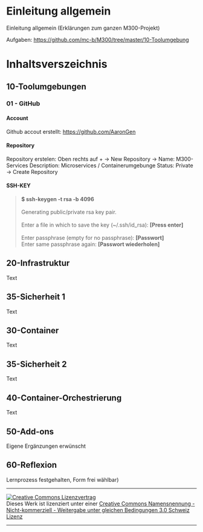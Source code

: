 # Einleitung allgemein
Einleitung allgemein (Erklärungen zum ganzen M300-Projekt)

Aufgaben: https://github.com/mc-b/M300/tree/master/10-Toolumgebung

# Inhaltsverszeichnis

## 10-Toolumgebungen 

### 01 - GitHub
#### Account

Github accout erstellt: https://github.com/AaronGen

#### Repository

Repository erstelen:
Oben rechts auf + -> New Repository -> Name: 
M300-Services
Description: Microservices / Containerumgebunge
Status: Private
-> Create Repository

#### SSH-KEY

> **$ ssh-keygen -t rsa -b 4096**<br><br>
Generating public/private rsa key pair.<br><br>
Enter a file in which to save the key (~/.ssh/id_rsa): **[Press enter]**<br><br>
Enter passphrase (empty for no passphrase): **[Passwort]**<br>
Enter same passphrase again: **[Passwort wiederholen]**

## 20-Infrastruktur
Text

## 35-Sicherheit 1
Text

## 30-Container
Text

## 35-Sicherheit 2
Text

## 40-Container-Orchestrierung
Text

## 50-Add-ons 
Eigene Ergänzungen erwünscht

## 60-Reflexion
Lernprozess festgehalten, Form frei wählbar)


- - -
<a rel="license" href="http://creativecommons.org/licenses/by-nc-sa/3.0/ch/"><img alt="Creative Commons Lizenzvertrag" style="border-width:0" src="https://i.creativecommons.org/l/by-nc-sa/3.0/ch/88x31.png" /></a><br />Dieses Werk ist lizenziert unter einer <a rel="license" href="http://creativecommons.org/licenses/by-nc-sa/3.0/ch/">Creative Commons Namensnennung - Nicht-kommerziell - Weitergabe unter gleichen Bedingungen 3.0 Schweiz Lizenz</a>

- - -